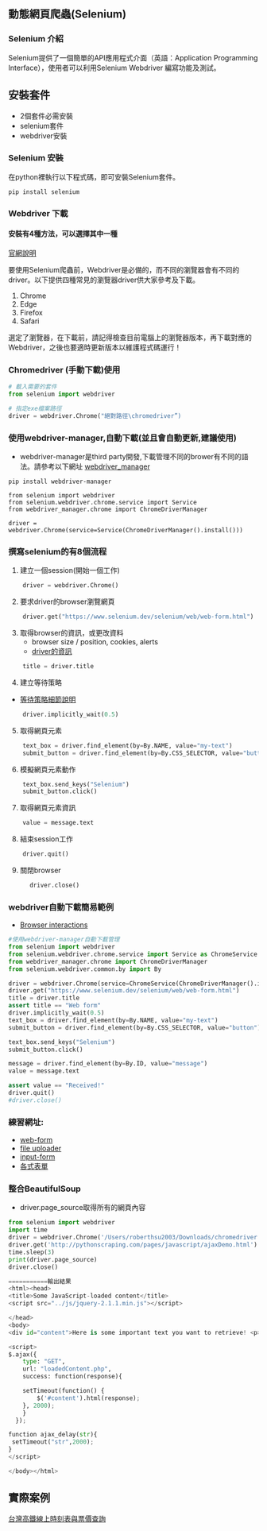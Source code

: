 ## 動態網頁爬蟲(Selenium)

###  Selenium 介紹
Selenium提供了一個簡單的API應用程式介面（英語：Application Programming Interface），使用者可以利用Selenium Webdriver 編寫功能及測試。

## 安裝套件
- 2個套件必需安裝
- selenium套件
- webdriver安裝

###  Selenium 安裝


在python裡執行以下程式碼，即可安裝Selenium套件。

```
pip install selenium
```


###  Webdriver 下載
#### 安裝有4種方法，可以選擇其中一種

[官網說明](https://pypi.org/project/selenium/)

要使用Selenium爬蟲前，Webdriver是必備的，而不同的瀏覽器會有不同的driver。以下提供四種常見的瀏覽器driver供大家參考及下載。

1. Chrome
2. Edge
3. Firefox
4. Safari

選定了瀏覽器，在下載前，請記得檢查目前電腦上的瀏覽器版本，再下載對應的Webdriver，之後也要適時更新版本以維護程式碼運行！

###  Chromedriver (手動下載)使用

```python
# 載入需要的套件
from selenium import webdriver

# 指定exe檔案路徑
driver = webdriver.Chrome("絕對路徑\chromedriver”)
```

###  使用webdriver-manager,自動下載(並且會自動更新,建議使用)

- webdriver-manager是third party開發,下載管理不同的brower有不同的語法。請參考以下網址
[webdriver_manager](https://github.com/SergeyPirogov/webdriver_manager)

```
pip install webdriver-manager
```

```
from selenium import webdriver
from selenium.webdriver.chrome.service import Service
from webdriver_manager.chrome import ChromeDriverManager

driver = webdriver.Chrome(service=Service(ChromeDriverManager().install()))
```


### 撰寫selenium的有8個流程
1. 建立一個session(開始一個工作)

```python
    driver = webdriver.Chrome()
```

2. 要求driver的browser瀏覽網頁

```python
    driver.get("https://www.selenium.dev/selenium/web/web-form.html")
```

3. 取得browser的資訊，或更改資料
	- browser size / position, cookies, alerts
	- [driver的資訊](./browser_infoomation.ipynb)

```python
    title = driver.title
```

4. 建立等待策略

- [等待策略細節說明](./wait_strategy.ipynb)

```python
    driver.implicitly_wait(0.5)
```

5. 取得網頁元素

```python
    text_box = driver.find_element(by=By.NAME, value="my-text")
    submit_button = driver.find_element(by=By.CSS_SELECTOR, value="button")
```

6. 模擬網頁元素動作

```python
    text_box.send_keys("Selenium")
    submit_button.click()
```

7. 取得網頁元素資訊

```python
    value = message.text
```

8. 結束session工作

```python
    driver.quit()
```

9. 關閉browser

```python
	  driver.close()
```



### webdriver自動下載簡易範例
- [Browser interactions](https://www.selenium.dev/documentation/webdriver/interactions/)

```python
#使用webdriver-manager自動下載管理
from selenium import webdriver
from selenium.webdriver.chrome.service import Service as ChromeService
from webdriver_manager.chrome import ChromeDriverManager
from selenium.webdriver.common.by import By

driver = webdriver.Chrome(service=ChromeService(ChromeDriverManager().install()))
driver.get("https://www.selenium.dev/selenium/web/web-form.html") 
title = driver.title
assert title == "Web form"
driver.implicitly_wait(0.5)
text_box = driver.find_element(by=By.NAME, value="my-text")
submit_button = driver.find_element(by=By.CSS_SELECTOR, value="button")

text_box.send_keys("Selenium")
submit_button.click()

message = driver.find_element(by=By.ID, value="message")
value = message.text

assert value == "Received!"
driver.quit()
#driver.close()
```

### 練習網址:
- [web-form](https://www.selenium.dev/selenium/web/web-form.html)
- [file uploader](https://the-internet.herokuapp.com/upload)
- [input-form](https://www.selenium.dev/selenium/web/inputs.html)
- [各式表單](https://the-internet.herokuapp.com/)

###  整合BeautifulSoup

- driver.page_source取得所有的網頁內容

```python
from selenium import webdriver 
import time
driver = webdriver.Chrome('/Users/roberthsu2003/Downloads/chromedriver') 
driver.get('http://pythonscraping.com/pages/javascript/ajaxDemo.html') 
time.sleep(3)
print(driver.page_source)
driver.close()

===========輸出結果
<html><head>
<title>Some JavaScript-loaded content</title>
<script src="../js/jquery-2.1.1.min.js"></script>

</head>
<body>
<div id="content">Here is some important text you want to retrieve! <p></p><button id="loadedButton">A button to click!</button></div>

<script>
$.ajax({
    type: "GET",
    url: "loadedContent.php",
    success: function(response){

	setTimeout(function() {
	    $('#content').html(response);
	}, 2000);
    }
  });

function ajax_delay(str){
 setTimeout("str",2000);
}
</script>

</body></html>
```


## 實際案例
[台灣高鐵線上時刻表與票價查詢](./台灣高鐵.ipynb)
